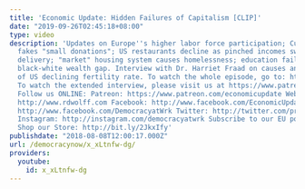 ```yaml
---
title: 'Economic Update: Hidden Failures of Capitalism [CLIP]'
date: "2019-09-26T02:45:18+08:00"
type: video
description: 'Updates on Europe''s higher labor force participation; Cuomo campaign
  fakes "small donations"; US restaurants decline as pinched incomes switch to food
  delivery; "market" housing system causes homelessness; education fails to overcome
  black-white wealth gap. Interview with Dr. Harriet Fraad on causes and consequences
  of US declining fertility rate. To watch the whole episode, go to: https://www.youtube.com/watch?v=yioV2...
  To watch the extended interview, please visit us at https://www.patreon.com/economicupdate
  Follow us ONLINE: Patreon: https://www.patreon.com/economicupdate Websites: http://www.democracyatwork.info/econo...
  http://www.rdwolff.com Facebook: http://www.facebook.com/EconomicUpdate http://www.facebook.com/RichardDWolff
  http://www.facebook.com/DemocracyatWrk Twitter: http://twitter.com/profwolff http://twitter.com/democracyatwrk
  Instagram: http://instagram.com/democracyatwrk Subscribe to our EU podcast: http://economicupdate.libsyn.com
  Shop our Store: http://bit.ly/2JkxIfy'
publishdate: "2018-08-08T12:00:17.000Z"
url: /democracynow/x_xLtnfw-dg/
providers:
  youtube:
    id: x_xLtnfw-dg
---
```

